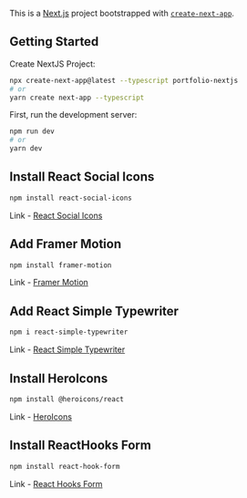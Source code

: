This is a [Next.js](https://nextjs.org/) project bootstrapped with [`create-next-app`](https://github.com/vercel/next.js/tree/canary/packages/create-next-app).

## Getting Started

Create NextJS Project:

```bash
npx create-next-app@latest --typescript portfolio-nextjs
# or
yarn create next-app --typescript
```

First, run the development server:

```bash
npm run dev
# or
yarn dev
```

## Install React Social Icons

```bash
npm install react-social-icons
```

Link - [React Social Icons](https://www.npmjs.com/package/react-social-icons)

## Add Framer Motion

```bash
npm install framer-motion
```

Link - [Framer Motion](https://www.framer.com/developers/)

## Add React Simple Typewriter

```bash
npm i react-simple-typewriter
```

Link - [React Simple Typewriter](https://www.npmjs.com/package/react-simple-typewriter)

## Install HeroIcons

```bash
npm install @heroicons/react
```

Link - [HeroIcons](https://heroicons.com/)

## Install ReactHooks Form

```bash
npm install react-hook-form
```

Link - [React Hooks Form](https://react-hook-form.com/get-started)
